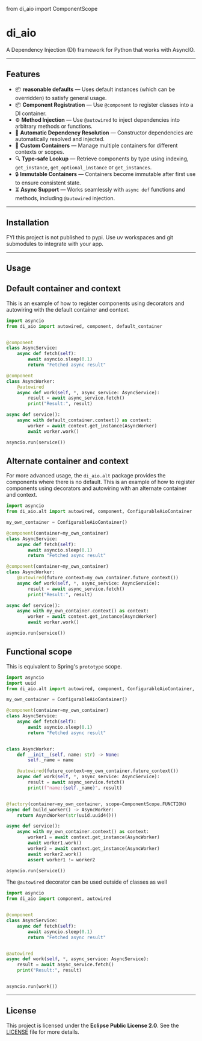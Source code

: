 from di_aio import ComponentScope

# di_aio

A Dependency Injection (DI) framework for Python that works with AsyncIO.

---

## Features

- 📦 **reasonable defaults** — Uses default instances (which can be overridden) to satisfy general usage.
- 📦 **Component Registration** — Use `@component` to register classes into a DI container.
- ⚙️ **Method Injection** — Use `@autowired` to inject dependencies into arbitrary methods or functions.
- 🔄 **Automatic Dependency Resolution** — Constructor dependencies are automatically resolved and injected.
- 🧱 **Custom Containers** — Manage multiple containers for different contexts or scopes.
- 🔍 **Type-safe Lookup** — Retrieve components by type using indexing, `get_instance`, `get_optional_instance` or `get_instances`.
- 🔒 **Immutable Containers** — Containers become immutable after first use to ensure consistent state.
- ⏳ **Async Support** — Works seamlessly with `async def` functions and methods, including `@autowired` injection.

---

## Installation

FYI this project is not published to pypi.  Use uv workspaces and git submodules to integrate with your app.

---

## Usage



## Default container and context

This is an example of how to register components using decorators and autowiring with the default container and context.

```python
import asyncio
from di_aio import autowired, component, default_container


@component
class AsyncService:
    async def fetch(self):
        await asyncio.sleep(0.1)
        return "Fetched async result"

@component
class AsyncWorker:
    @autowired
    async def work(self, *, async_service: AsyncService):
        result = await async_service.fetch()
        print("Result:", result)

async def service():
    async with default_container.context() as context:
        worker = await context.get_instance(AsyncWorker)
        await worker.work()

asyncio.run(service())
```


## Alternate container and context

For more advanced usage, the `di_aio.alt` package provides the components where there is no default.  This is an example of how to register components using decorators and autowiring with an alternate container and context.

```python
import asyncio
from di_aio.alt import autowired, component, ConfigurableAioContainer

my_own_container = ConfigurableAioContainer()

@component(container=my_own_container)
class AsyncService:
    async def fetch(self):
        await asyncio.sleep(0.1)
        return "Fetched async result"

@component(container=my_own_container)
class AsyncWorker:
    @autowired(future_context=my_own_container.future_context())
    async def work(self, *, async_service: AsyncService):
        result = await async_service.fetch()
        print("Result:", result)

async def service():
    async with my_own_container.context() as context:
        worker = await context.get_instance(AsyncWorker)
        await worker.work()

asyncio.run(service())
```


## Functional scope

This is equivalent to Spring's `prototype` scope. 

```python
import asyncio
import uuid
from di_aio.alt import autowired, component, ConfigurableAioContainer, ComponentScope, factory

my_own_container = ConfigurableAioContainer()

@component(container=my_own_container)
class AsyncService:
    async def fetch(self):
        await asyncio.sleep(0.1)
        return "Fetched async result"


class AsyncWorker:
    def __init__(self, name: str) -> None:
        self._name = name

    @autowired(future_context=my_own_container.future_context())
    async def work(self, *, async_service: AsyncService):
        result = await async_service.fetch()
        print(f"name:{self._name}", result)


@factory(container=my_own_container, scope=ComponentScope.FUNCTION)
async def build_worker() -> AsyncWorker:
    return AsyncWorker(str(uuid.uuid4()))

async def service():
    async with my_own_container.context() as context:
        worker1 = await context.get_instance(AsyncWorker)
        await worker1.work()
        worker2 = await context.get_instance(AsyncWorker)
        await worker2.work()
        assert worker1 != worker2

asyncio.run(service())
```

The `@autowired` decorator can be used outside of classes as well

```python
import asyncio
from di_aio import component, autowired


@component
class AsyncService:
    async def fetch(self):
        await asyncio.sleep(0.1)
        return "Fetched async result"


@autowired
async def work(self, *, async_service: AsyncService):
    result = await async_service.fetch()
    print("Result:", result)


asyncio.run(work())
```
---

## License

This project is licensed under the **Eclipse Public License 2.0**.
See the [LICENSE](LICENSE) file for more details.

